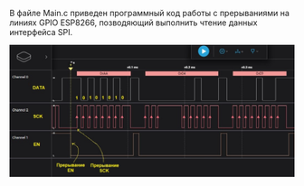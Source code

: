 В файле Main.c приведен программный код работы с прерываниями на линиях GPIO ESP8266, позводяющий выполнить чтение данных интерфейса SPI.  

![Диаграмма шины](Photo_01.jpg "Диаграмма шины SPI")
